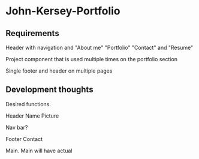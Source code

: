 # John-Kersey-Portfolio

## Requirements

Header with navigation and "About me" "Portfolio" "Contact" and "Resume"

Project component that is used multiple times on the portfolio section

Single footer and header on multiple pages

## Development thoughts

Desired functions. 

Header 
Name
Picture

Nav bar?

Footer
Contact

Main.
Main will have actual 